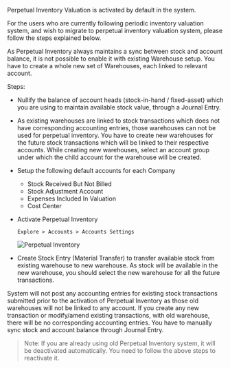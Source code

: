 <!-- add-breadcrumbs -->
Perpetual Inventory Valuation is activated by default in the system.

For the users who are currently following periodic inventory valuation system, and wish to migrate to perpetual inventory valuation system, please follow the steps explained below.

As Perpetual Inventory always maintains a sync between stock and account balance, it is not possible to enable it with existing Warehouse setup. You have to create a whole new set of Warehouses, each linked to relevant account.

Steps:

  * Nullify the balance of account heads (stock-in-hand / fixed-asset) which you are using to maintain available stock value, through a Journal Entry.

  * As existing warehouses are linked to stock transactions which does not have corresponding accounting entries, those warehouses can not be used for perpetual inventory. You have to create new warehouses for the future stock transactions which will be linked to their respective accounts. While creating new warehouses, select an account group under which the child account for the warehouse will be created.

  * Setup the following default accounts for each Company 

    * Stock Received But Not Billed
    * Stock Adjustment Account
    * Expenses Included In Valuation
    * Cost Center
  * Activate Perpetual Inventory

	`Explore > Accounts > Accounts Settings`
	
	<img class="screenshot" alt="Perpetual Inventory" src="{{docs_base_url}}/assets/img/accounts/perpetual-1.png">
  

  * Create Stock Entry (Material Transfer) to transfer available stock from existing warehouse to new warehouse. As stock will be available in the new warehouse, you should select the new warehouse for all the future transactions.

System will not post any accounting entries for existing stock transactions submitted prior to the activation of Perpetual Inventory as those old warehouses will not be linked to any account. If you create any new transaction or modify/amend existing transactions, with old warehouse, there will be no corresponding accounting entries. You have to manually sync stock and account balance through Journal Entry.

> Note: If you are already using old Perpetual Inventory system, it will be deactivated automatically. You need to follow the above steps to reactivate it.

